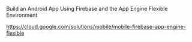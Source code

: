 Build an Android App Using Firebase and the App Engine Flexible Environment

https://cloud.google.com/solutions/mobile/mobile-firebase-app-engine-flexible
